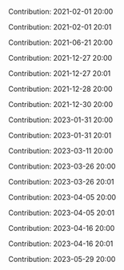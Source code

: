 Contribution: 2021-02-01 20:00

Contribution: 2021-02-01 20:01

Contribution: 2021-06-21 20:00

Contribution: 2021-12-27 20:00

Contribution: 2021-12-27 20:01

Contribution: 2021-12-28 20:00

Contribution: 2021-12-30 20:00

Contribution: 2023-01-31 20:00

Contribution: 2023-01-31 20:01

Contribution: 2023-03-11 20:00

Contribution: 2023-03-26 20:00

Contribution: 2023-03-26 20:01

Contribution: 2023-04-05 20:00

Contribution: 2023-04-05 20:01

Contribution: 2023-04-16 20:00

Contribution: 2023-04-16 20:01

Contribution: 2023-05-29 20:00

